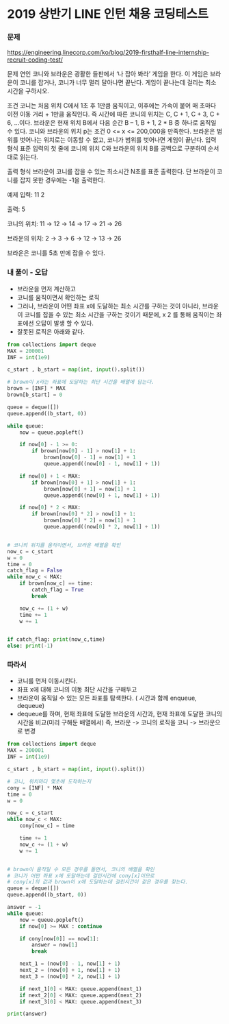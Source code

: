 # 2019 상반기 LINE 인턴 채용 코딩테스트

### 문제

https://engineering.linecorp.com/ko/blog/2019-firsthalf-line-internship-recruit-coding-test/

문제
연인 코니와 브라운은 광활한 들판에서 ‘나 잡아 봐라’ 게임을 한다. 이 게임은 브라운이 코니를 잡거나, 코니가 너무 멀리 달아나면 끝난다. 게임이 끝나는데 걸리는 최소 시간을 구하시오.

조건
코니는 처음 위치 C에서 1초 후 1만큼 움직이고, 이후에는 가속이 붙어 매 초마다 이전 이동 거리 + 1만큼 움직인다. 즉 시간에 따른 코니의 위치는 C, C + 1, C + 3, C + 6, …이다.
브라운은 현재 위치 B에서 다음 순간 B – 1, B + 1, 2 \* B 중 하나로 움직일 수 있다.
코니와 브라운의 위치 p는 조건 0 <= x <= 200,000을 만족한다.
브라운은 범위를 벗어나는 위치로는 이동할 수 없고, 코니가 범위를 벗어나면 게임이 끝난다.
입력 형식
표준 입력의 첫 줄에 코니의 위치 C와 브라운의 위치 B를 공백으로 구분하여 순서대로 읽는다.

출력 형식
브라운이 코니를 잡을 수 있는 최소시간 N초를 표준 출력한다. 단 브라운이 코니를 잡지 못한 경우에는 -1을 출력한다.

예제
입력: 11 2

출력: 5

코니의 위치: 11 → 12 → 14 → 17 → 21 → 26

브라운의 위치: 2 → 3 → 6 → 12 → 13 → 26

브라운은 코니를 5초 만에 잡을 수 있다.

### 내 풀이 - 오답

- 브라운을 먼저 계산하고
- 코니를 움직이면서 확인하는 로직
- 그러나, 브라운이 어떤 좌표 x에 도달하는 최소 시간를 구하는 것이 아니라, 브라운이 코니를 잡을 수 있는 최소 시간을 구하는 것이기 때문에, x 2 를 통해 움직이는 좌표에선 오답이 발생 할 수 있다.
- 잘못된 로직은 아래와 같다.

```Python
from collections import deque
MAX = 200001
INF = int(1e9)

c_start , b_start = map(int, input().split())

# brown이 x라는 좌표에 도달하는 최단 시간을 배열에 담는다.
brown = [INF] * MAX
brown[b_start] = 0

queue = deque([])
queue.append((b_start, 0))

while queue:
    now = queue.popleft()

    if now[0] - 1 >= 0:
        if brown[now[0] - 1] > now[1] + 1:
            brown[now[0] - 1] = now[1] + 1
            queue.append((now[0] - 1, now[1] + 1))

    if now[0] + 1 < MAX:
        if brown[now[0] + 1] > now[1] + 1:
            brown[now[0] + 1] = now[1] + 1
            queue.append((now[0] + 1, now[1] + 1))

    if now[0] * 2 < MAX:
        if brown[now[0] * 2] > now[1] + 1:
            brown[now[0] * 2] = now[1] + 1
            queue.append((now[0] * 2, now[1] + 1))


# 코니의 위치를 움직이면서, 브라운 배열을 확인
now_c = c_start
w = 0
time = 0
catch_flag = False
while now_c < MAX:
    if brown[now_c] == time:
        catch_flag = True
        break

    now_c += (1 + w)
    time += 1
    w += 1


if catch_flag: print(now_c,time)
else: print(-1)
```

### 따라서

- 코니를 먼저 이동시킨다.
- 좌표 x에 대해 코니의 이동 최단 시간을 구해두고
- 브라운이 움직일 수 있는 모든 좌표를 탐색한다. ( 시간과 함께 enqueue, dequeue)
- dequeue를 하며, 현재 좌표에 도달한 브라운의 시간과, 현재 좌표에 도달한 코니의 시간을 비교(미리 구해둔 배열에서)
  즉, 브라운 -> 코니의 로직을 코니 -> 브라운으로 변경

```Python
from collections import deque
MAX = 200001
INF = int(1e9)

c_start , b_start = map(int, input().split())

# 코니, 위치마다 몇초에 도착하는지
cony = [INF] * MAX
time = 0
w = 0

now_c = c_start
while now_c < MAX:
    cony[now_c] = time

    time += 1
    now_c += (1 + w)
    w += 1


# brown이 움직일 수 모든 경우를 돌면서, 코니의 배열을 확인
# 코니가 어떤 좌표 x에 도달하는데 걸린시간에 cony[x]이므로
# cony[x]의 값과 brown이 x에 도달하는데 걸린시간이 같은 경우를 찾는다.
queue = deque([])
queue.append((b_start, 0))

answer = -1
while queue:
    now = queue.popleft()
    if now[0] >= MAX : continue

    if cony[now[0]] == now[1]:
        answer = now[1]
        break

    next_1 = (now[0] - 1, now[1] + 1)
    next_2 = (now[0] + 1, now[1] + 1)
    next_3 = (now[0] * 2, now[1] + 1)

    if next_1[0] < MAX: queue.append(next_1)
    if next_2[0] < MAX: queue.append(next_2)
    if next_3[0] < MAX: queue.append(next_3)

print(answer)
```
